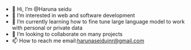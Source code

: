 - 👋 Hi, I’m @Haruna seidu
- 👀 I’m interested in web and software development 
- 🌱 I’m currently learning how to fine tune large language model to work with personal or private data
- 💞️ I’m looking to collaborate on many projects
- 📫 How to reach me email:harunaseidujnr@gmail.com

<!---
Haruna245/Haruna245 is a ✨ special ✨ repository because its `README.md` (this file) appears on your GitHub profile.
You can click the Preview link to take a look at your changes.
--->
